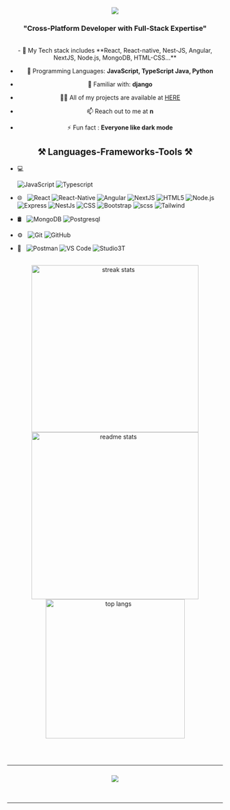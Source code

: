 <h1 align="center">
    <img src="https://readme-typing-svg.herokuapp.com/?font=Righteous&size=35%C2%A2er=true&vCenter=true&width=500&height=100&duration=4000&lines=Namste+Friends!+%F0%9F%99%8F;+I%27m+Nitendra+Rana+%F0%9F%98%8A!;"/>
</h1>
<h3 align="center">"Cross-Platform Developer with Full-Stack Expertise"</h3>

<br>
<!-- <p align="left"> <img src="https://komarev.com/ghpvc/?username=omrajsharma&label=Profile%20views&color=0e75b6&style=flat" alt="omrajsharma" /> </p> -->

<!-- <img src="https://img.freepik.com/free-vector/kids-online-lessons-concept_23-2148520727.jpg?size=626&ext=jpg&ga=GA1.2.1788868677.1610950550" alt="Omraj Sharma" align="right" width="50%"> -->

<div align="center">
- 🌱 My Tech stack includes **React, React-native, Nest-JS, Angular, NextJS, Node.js, MongoDB, HTML-CSS...**

- 💬 Programming Languages: **JavaScript, TypeScript Java, Python**
  
-  💬 Familiar with: **django**

- 👨‍💻 All of my projects are available at [HERE](https://github.com/nitendra-rana?tab=repositories)

- 📫 Reach out to me at **n** 

- ⚡ Fun fact : **Everyone like dark mode** </div>
 

<h2 align="center">⚒️ Languages-Frameworks-Tools ⚒️</h2>

- 💻 &nbsp;

  ![JavaScript](https://img.shields.io/badge/-JavaScript-333333?style=flat&logo=JavaScript)
  ![Typescript](https://img.shields.io/badge/-TypeScript-333333?style=flat&logo=Typescript)

- 🌐 &nbsp;
  ![React](https://img.shields.io/badge/-React-333333?style=flat&logo=React&logoColor=5ed3f3)
  ![React-Native](https://img.shields.io/badge/-React-333333?style=flat&logo=React&logoColor=5ed3f3)
  ![Angular](https://img.shields.io/badge/-Angular-333333?style=flat&logo=Angular&logoColor=5ed3f3)
   ![NextJS](https://img.shields.io/badge/-NextJs-333333?style=flat&logo=Next&logoColor=5ed3f3)
  ![HTML5](https://img.shields.io/badge/-HTML5-333333?style=flat&logo=HTML5)
  ![Node.js](https://img.shields.io/badge/-Node.js-333333?style=flat&logo=node.js)
  ![Express](https://img.shields.io/badge/-Express-333333?style=flat&logo=Express&logoColor=dddddd)
  ![NestJs](https://img.shields.io/badge/-NestJs-333333?style=flat&logo=NestJS&logoColor=dddddd)
  ![CSS](https://img.shields.io/badge/-CSS-333333?style=flat&logo=CSS3&logoColor=1572B6)
  ![Bootstrap](https://img.shields.io/badge/-Bootstrap-333333?style=flat&logo=bootstrap&logoColor=563D7C)
  ![scss](https://img.shields.io/badge/-Sass-333333?style=flat&logo=SASS&logoColor=563D7C)
  ![Tailwind](https://img.shields.io/badge/-Tailwind-333333?style=flat&logo=TailwindCss&logoColor=563D7C)
  
- 🛢 &nbsp;
  ![MongoDB](https://img.shields.io/badge/-MongoDB-333333?style=flat&logo=mongodb)
  ![Postgresql](https://img.shields.io/badge/-Postgresql-333333?style=flat&logo=Postgresql)
  
- ⚙️ &nbsp;
  ![Git](https://img.shields.io/badge/-Git-333333?style=flat&logo=git)
  ![GitHub](https://img.shields.io/badge/-GitHub-333333?style=flat&logo=github)

- 🔧 &nbsp;
  ![Postman](https://img.shields.io/badge/-Postman-333333?style=flat&logo=postman)
  ![VS Code](https://img.shields.io/badge/-VSCode-333333?style=flat&logo=vscode)
  ![Studio3T](https://img.shields.io/badge/-Studio3T-333333?style=flat&logo=Studio3T)
 
<br>
<div align=center>
  <img width=390 src="https://github-readme-streak-stats-salesp07.vercel.app/?user=nitendra-rana&count_private=true&theme=react&border_radius=10" alt="streak stats"/>
  <img width=390 src="https://github-readme-stats-salesp07.vercel.app/api?username=nitendra-rana&count_private=true&show_icons=true&theme=react&rank_icon=github&border_radius=10" alt="readme stats" />
  <br/>
  <img width=325 align="center" src="https://github-readme-stats-salesp07.vercel.app/api/top-langs/?username=nitendra-rana&hide=HTML&langs_count=8&layout=compact&theme=react&border_radius=10&size_weight=0.5&count_weight=0.5&exclude_repo=github-readme-stats" alt="top langs" />
</div>

<br/><br/>
<hr/>
<!-- ### Connect with me:
[![portfolio](https://img.shields.io/badge/my_portfolio-000?style=for-the-badge&logo=ko-fi&logoColor=white)](https://chic-fox-46ea64.netlify.app/)
[![linkedin](https://img.shields.io/badge/linkedin-0A66C2?style=for-the-badge&logo=linkedin&logoColor=white)](https://www.linkedin.com/in/nitendra-rana-904685237/)
[![twitter](https://img.shields.io/badge/twitter-1DA1F2?style=for-the-badge&logo=twitter&logoColor=white)](https://twitter.com/rana_Nitendra) -->

<h3 align="center">
    <img src="https://readme-typing-svg.herokuapp.com/?font=Righteous&size=25&center=true&vCenter=true&width=500&height=70&duration=4000&lines=Thanks+for+visiting!+✌️;+Shoot+me+a+message+on+Linkedin!;I'm+always+down+to+collab+:)">
</h3>

<br/>
<hr/>





